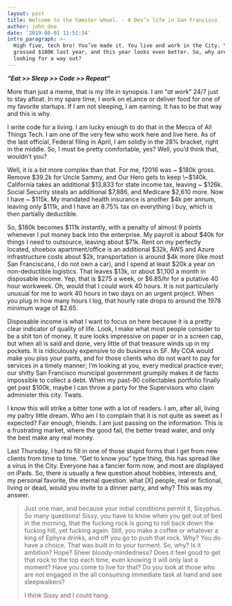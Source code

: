 ```yaml
---
layout: post
title: Welcome to the hamster wheel. - A Dev’s life in San Francisco
author: john_doe
date: '2019-08-01 11:51:34'
intro_paragraph: >-
  High five, tech bro! You’ve made it. You live and work in the City. You
  grossed $180K last year, and this year looks even better. So, why are you
  looking for a way out?
---
```

_**“Eat >> Sleep >> Code >> Repeat“**_



More than just a meme, that is my life in synopsis. I am “_at work_” 24/7 just to stay afloat. In my spare time, I work on eLance or deliver food for one of my favorite startups. If I am not sleeping, I am earning. It has to be that way and this is why.



I write code for a living. I am lucky enough to do that in the Mecca of All Things Tech. I am one of the very few who work here and live here. As of the last official, Federal filing in April, I am solidly in the 28% bracket, right in the middle. So, I must be pretty comfortable, yes? Well, you’d think that, wouldn’t you?



Well, it is a bit more complex than that. For me, f2016 was \~ $180k gross. Remove $39.2k for Uncle Sammy, and Our Hero gets to keep \~$140k. California takes an additional $13,833 for state income tax, leaving \~ $126k. Social Security steals an additional $7,886, and Medicare $2,610 more. Now I have \~ $115k. My mandated health insurance is another $4k per annum, leaving only $111k, and I have an 8.75% tax on everything I buy, which is then partially deductible.



So, $180k becomes $111k instantly, with a penalty of almost 9 points whenever I put money back into the enterprise. My payroll is about $40k for things I need to outsource, leaving about $71k. Rent on my perfectly located, shoebox apartment/office is an additional $32k, AWS and Azure infrastructure costs about $2k, transportation is around $4k more (like most San Franciscans, I do not own a car), and I spend at least $20k a year on non-deductible logistics. That leaves $13k, or about $1,100 a month in disposable income. Yep, that is $275 a week, or $6.85/hr for a putative 40 hour workweek. Oh, would that I could work 40 hours. It is not particularly unusual for me to work 40 hours in two days on an urgent project. When you plug in how many hours I log, that hourly rate drops to around the 1978 minimum wage of $2.65.



Disposable income is what I want to focus on here because it is a pretty clear indicator of quality of life. Look, I make what most people consider to be a shit ton of money. It sure looks impressive on paper or in a screen cap, but when all is said and done, very little of that treasure winds up in my pockets. It is ridiculously expensive to do business in SF. My COA would make you piss your pants, and for those clients who do not want to pay for services in a timely manner; I’m looking at you, every medical practice ever; our shitty San Francisco municipal government grumpily makes it de facto impossible to collect a debt. When my past-90 collectables portfolio finally get past $100k, maybe I can throw a party for the Supervisors who claim administer this city. Twats.



I know this will strike a bitter tone with a lot of readers. I am, after all, living my paltry little dream. Who am I to complain that it is not quite as sweet as I expected? Fair enough, friends. I am just passing on the information. This is a frustrating market, where the good fail, the better tread water, and only the best make any real money.



Last Thursday, I had to fill in one of those stupid forms that I get from new clients from time to time. “Get to know you” type thing, this has spread like a virus in the City. Everyone has a fancier form now, and most are displayed on iPads. So, there is usually a few question about hobbies, interests and, my personal favorite, the eternal question: what \[X] people, real or fictional, living or dead, would you invite to a dinner party, and why? This was my answer.

> Just one man, and because your initial conditions permit it, Sisyphus. So many questions! Sissy, you have to know when you get out of bed in the morning, that the fucking rock is going to roll back down the fucking hill, yet fucking again. Still, you make a coffee or whatever a king of Ephyra drinks, and off you go to push that rock. Why? You do have a choice. That was built in to your torment. So, why? Is it ambition? Hope? Sheer bloody-mindedness? Does it feel good to get that rock to the top each time, even knowing it will only last a moment? Have you come to live for that? Do you look at those who are not engaged in the all consuming immediate task at hand and see sleepwalkers?
>
>
>
> I think Sissy and I could hang.
